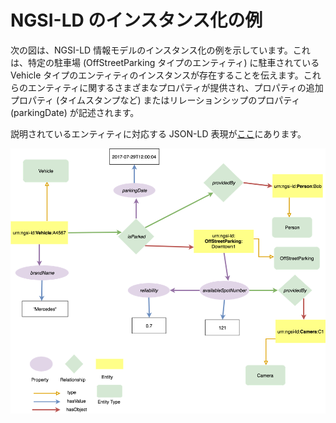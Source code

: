 # NGSI-LD のインスタンス化の例

次の図は、NGSI-LD 情報モデルのインスタンス化の例を示しています。これは、特定の駐車場 (OffStreetParking タイプのエンティティ) に駐車されている Vehicle タイプのエンティティのインスタンスが存在することを伝えます。これらのエンティティに関するさまざまなプロパティが提供され、プロパティの追加プロパティ (タイムスタンプなど) またはリレーションシップのプロパティ (parkingDate) が記述されます。

説明されているエンティティに対応する JSON-LD 表現が[ここ](example-code.md)にあります。

![Instantation example .- NGSI-LD](instantiation.png)

